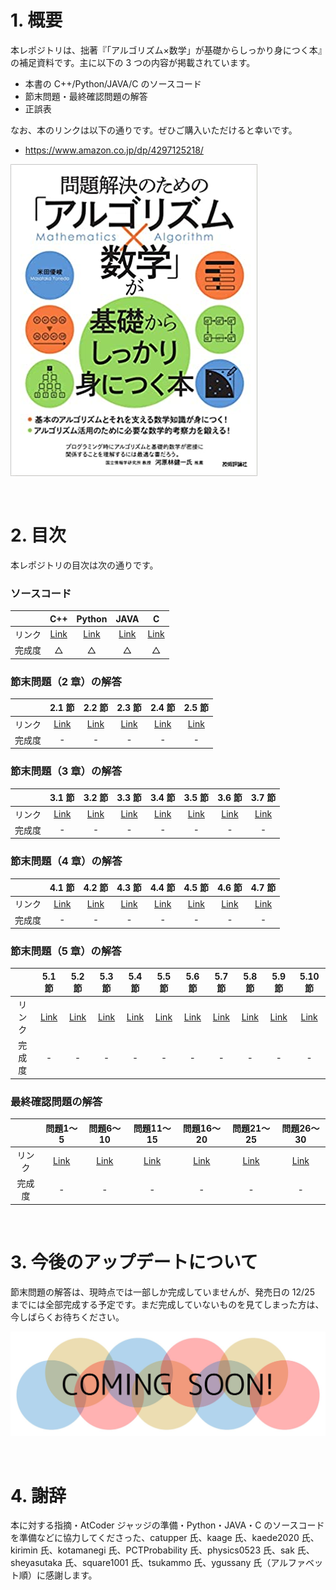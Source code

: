 # 1. 概要
本レポジトリは、拙著『「アルゴリズム×数学」が基礎からしっかり身につく本』の補足資料です。主に以下の 3 つの内容が掲載されています。

* 本書の C++/Python/JAVA/C のソースコード
* 節末問題・最終確認問題の解答
* 正誤表

なお、本のリンクは以下の通りです。ぜひご購入いただけると幸いです。

* https://www.amazon.co.jp/dp/4297125218/

![ ](/fig/toppage-001.png)

<br />

# 2. 目次
本レポジトリの目次は次の通りです。

### ソースコード
| | C++ | Python | JAVA | C |
|:---:|:---:|:---:|:---:|:---:|
| リンク | [Link]() | [Link]() | [Link]() | [Link]() |
| 完成度 | △ | △ | △ | △ |

### 節末問題（2 章）の解答
| | 2.1 節 | 2.2 節 | 2.3 節 | 2.4 節 | 2.5 節 |
|:---:|:---:|:---:|:---:|:---:|:---:|
| リンク | [Link]() | [Link]() | [Link]() | [Link]() | [Link]() |
| 完成度 | - | - | - | - | - |

### 節末問題（3 章）の解答
| | 3.1 節 | 3.2 節 | 3.3 節 | 3.4 節 | 3.5 節 | 3.6 節 | 3.7 節 |
|:---:|:---:|:---:|:---:|:---:|:---:|:---:|:---:|
| リンク | [Link]() | [Link]() | [Link]() | [Link]() | [Link]() | [Link]() | [Link]() |
| 完成度 | - | - | - | - | - | - | - |

### 節末問題（4 章）の解答
| | 4.1 節 | 4.2 節 | 4.3 節 | 4.4 節 | 4.5 節 | 4.6 節 | 4.7 節 |
|:---:|:---:|:---:|:---:|:---:|:---:|:---:|:---:|
| リンク | [Link]() | [Link]() | [Link]() | [Link]() | [Link]() | [Link]() | [Link]() |
| 完成度 | - | - | - | - | - | - | - |

### 節末問題（5 章）の解答
| | 5.1 節 | 5.2 節 | 5.3 節 | 5.4 節 | 5.5 節 | 5.6 節 | 5.7 節 | 5.8 節 | 5.9 節 | 5.10 節 |
|:---:|:---:|:---:|:---:|:---:|:---:|:---:|:---:|:---:|:---:|:---:|
| リンク | [Link]() | [Link]() | [Link]() | [Link]() | [Link]() | [Link]() | [Link]() | [Link]() | [Link]() | [Link]() |
| 完成度 | - | - | - | - | - | - | - | - | - | - |

### 最終確認問題の解答
| | 問題1～5 | 問題6～10 | 問題11～15 | 問題16～20 | 問題21～25 | 問題26～30 |
|:---:|:---:|:---:|:---:|:---:|:---:|:---:|
| リンク | [Link]() | [Link]() | [Link]() | [Link]() | [Link]() | [Link]() |
| 完成度 | - | - | - | - | - | - |

<br />

# 3. 今後のアップデートについて
節末問題の解答は、現時点では一部しか完成していませんが、発売日の 12/25 までには全部完成する予定です。まだ完成していないものを見てしまった方は、今しばらくお待ちください。

![ ](/fig/toppage-002.jpg)

<br />

# 4. 謝辞
本に対する指摘・AtCoder ジャッジの準備・Python・JAVA・C のソースコードを準備などに協力してくださった、catupper 氏、kaage 氏、kaede2020 氏、kirimin 氏、kotamanegi 氏、PCTProbability 氏、physics0523 氏、sak 氏、sheyasutaka 氏、square1001 氏、tsukammo 氏、ygussany 氏（アルファベット順）に感謝します。
